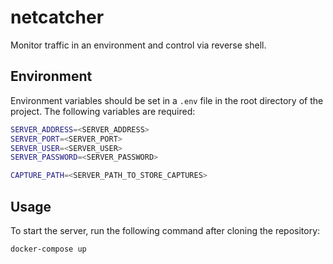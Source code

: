 # netcatcher
Monitor traffic in an environment and control via reverse shell.

## Environment

Environment variables should be set in a `.env` file in the root directory of the project. The following variables are required:

```bash
SERVER_ADDRESS=<SERVER_ADDRESS>
SERVER_PORT=<SERVER_PORT>
SERVER_USER=<SERVER_USER>
SERVER_PASSWORD=<SERVER_PASSWORD>

CAPTURE_PATH=<SERVER_PATH_TO_STORE_CAPTURES>
```

## Usage

To start the server, run the following command after cloning the repository:

```bash
docker-compose up
```
